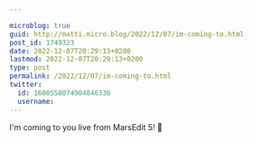 ```yaml
---

microblog: true
guid: http://matti.micro.blog/2022/12/07/im-coming-to.html
post_id: 1749323
date: 2022-12-07T20:29:13+0200
lastmod: 2022-12-07T20:29:13+0200
type: post
permalink: /2022/12/07/im-coming-to.html
twitter:
  id: 1600558074904846336
  username:
---
```

I'm coming to you live from MarsEdit 5! 🤩
